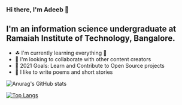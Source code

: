 ### Hi there, I'm Adeeb 👋 

## I'm an information science undergraduate at Ramaiah Institute of Technology, Bangalore.
- ☘ I'm currently learning everything 🎃
- 🕺 I'm looking to collaborate with other content creators
- 🥅 2021 Goals: Learn and Contribute to Open Source projects
- 📗 I like to write poems and short stories




![Anurag's GitHub stats](https://github-readme-stats.vercel.app/api?username=adeebkm&show_icons=true&theme=tokyonight)

[![Top Langs](https://github-readme-stats.vercel.app/api/top-langs/?username=adeebkm)](https://github.com/anuraghazra/github-readme-stats)
